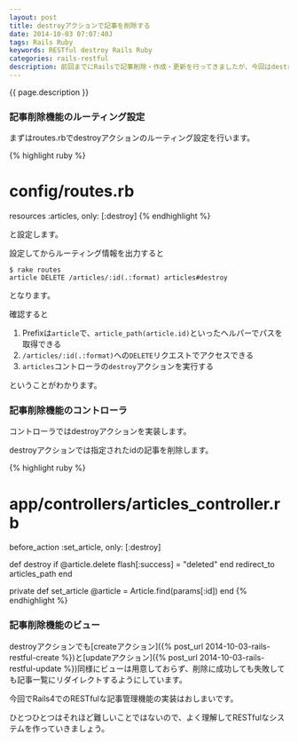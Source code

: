 ```yaml
---
layout: post
title: destroyアクションで記事を削除する
date: 2014-10-03 07:07:40J
tags: Rails Ruby
keywords: RESTful destroy Rails Ruby
categories: rails-restful
description: 前回までにRailsで記事削除・作成・更新を行ってきましたが、今回はdestroyアクションでRESTfulに記事データを削除します。
---
```


{{ page.description }}

### 記事削除機能のルーティング設定

まずはroutes.rbでdestroyアクションのルーティング設定を行います。

{% highlight ruby %}
# config/routes.rb
resources :articles, only: [:destroy]
{% endhighlight %}

と設定します。

設定してからルーティング情報を出力すると

    $ rake routes
    article DELETE /articles/:id(.:format) articles#destroy

となります。

確認すると

1. Prefixは`article`で、`article_path(article.id)`といったヘルパーでパスを取得できる
2. `/articles/:id(.:format)`への`DELETE`リクエストでアクセスできる
3. `articles`コントローラの`destroy`アクションを実行する

ということがわかります。

### 記事削除機能のコントローラ

コントローラではdestroyアクションを実装します。

destroyアクションでは指定されたidの記事を削除します。

{% highlight ruby %}
# app/controllers/articles_controller.rb
before_action :set_article, only: [:destroy]

def destroy
  if @article.delete
    flash[:success] = "deleted"
  end
  redirect_to articles_path
end

private
  def set_article
    @article = Article.find(params[:id])
  end
{% endhighlight %}

### 記事削除機能のビュー

destroyアクションでも[createアクション]({% post_url 2014-10-03-rails-restful-create %})と[updateアクション]({% post_url 2014-10-03-rails-restful-update %})同様にビューは用意しておらず、削除に成功しても失敗しても記事一覧にリダイレクトするようにしています。

今回でRails4でのRESTfulな記事管理機能の実装はおしまいです。

ひとつひとつはそれほど難しいことではないので、よく理解してRESTfulなシステムを作っていきましょう。
